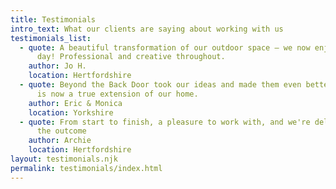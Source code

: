 ```yaml
---
title: Testimonials
intro_text: What our clients are saying about working with us
testimonials_list:
  - quote: A beautiful transformation of our outdoor space — we now enjoy it every
      day! Professional and creative throughout.
    author: Jo H.
    location: Hertfordshire
  - quote: Beyond the Back Door took our ideas and made them even better. The garden
      is now a true extension of our home.
    author: Eric & Monica
    location: Yorkshire
  - quote: From start to finish, a pleasure to work with, and we're delighted with
      the outcome
    author: Archie
    location: Hertfordshire
layout: testimonials.njk
permalink: testimonials/index.html
---
```

